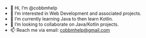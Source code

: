 - 👋 Hi, I’m @cobbmhelp
- 👀 I’m interested in Web Development and associated projects.
- 🌱 I’m currently learning Java to then learn Kotlin.
- 💞️ I’m looking to collaborate on Java/Kotlin projects.
- 📫 Reach me via email: cobbmhelp@gmail.com

<!---
cobbmhelp/cobbmhelp is a ✨ special ✨ repository because its `README.md` (this file) appears on your GitHub profile.
You can click the Preview link to take a look at your changes.
--->

